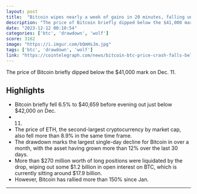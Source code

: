 ```yaml
---
layout: post
title:  "Bitcoin wipes nearly a week of gains in 20 minutes, falling under $41K"
description: "The price of Bitcoin briefly dipped below the $41,000 mark on Dec. 11."
date: "2023-12-12 00:10:54"
categories: ['btc', 'drawdown', 'wolf']
score: 3162
image: "https://i.imgur.com/bQmHsJm.jpg"
tags: ['btc', 'drawdown', 'wolf']
link: "https://cointelegraph.com/news/bitcoin-btc-price-crash-falls-below-42k-hour-weekly-gains-wiped"
---
```


The price of Bitcoin briefly dipped below the $41,000 mark on Dec. 11.

## Highlights

- Bitcoin briefly fell 6.5% to $40,659 before evening out just below $42,000 on Dec.
- 11.
- The price of ETH, the second-largest cryptocurrency by market cap, also fell more than 8.9% in the same time frame.
- The drawdown marks the largest single-day decline for Bitcoin in over a month, with the asset having grown more than 12% over the last 30 days.
- More than $270 million worth of long positions were liquidated by the drop, wiping out some $1.2 billion in open interest on BTC, which is currently sitting around $17.9 billion.
- However, Bitcoin has rallied more than 150% since Jan.

---
